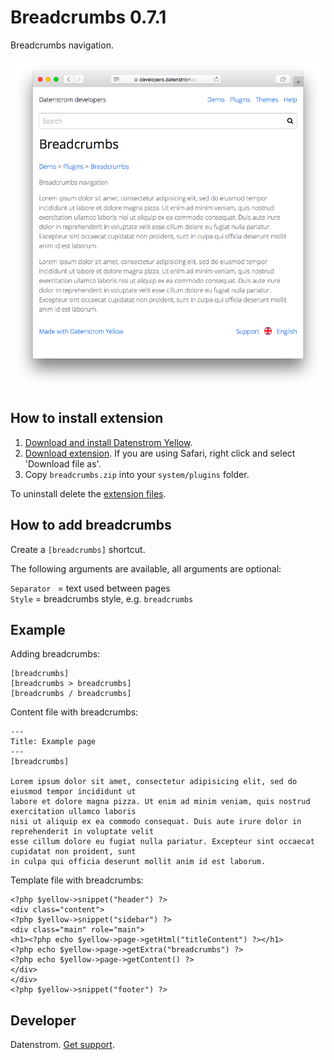Breadcrumbs 0.7.1
=================
Breadcrumbs navigation.

<p align="center"><img src="breadcrumbs-screenshot.png?raw=true" alt="Screenshot"></p>

## How to install extension

1. [Download and install Datenstrom Yellow](https://github.com/datenstrom/yellow/).
2. [Download extension](https://github.com/datenstrom/yellow-extensions/raw/master/zip/breadcrumbs.zip). If you are using Safari, right click and select 'Download file as'.
3. Copy `breadcrumbs.zip` into your `system/plugins` folder.

To uninstall delete the [extension files](update.ini).

## How to add breadcrumbs

Create a `[breadcrumbs]` shortcut. 

The following arguments are available, all arguments are optional:
 
`Separator ` = text used between pages  
`Style` = breadcrumbs style, e.g. `breadcrumbs`  
 
## Example

Adding breadcrumbs:

    [breadcrumbs]
    [breadcrumbs > breadcrumbs]
    [breadcrumbs / breadcrumbs]

Content file with breadcrumbs:

    ---
    Title: Example page
    ---
    [breadcrumbs]
        
    Lorem ipsum dolor sit amet, consectetur adipisicing elit, sed do eiusmod tempor incididunt ut 
    labore et dolore magna pizza. Ut enim ad minim veniam, quis nostrud exercitation ullamco laboris 
    nisi ut aliquip ex ea commodo consequat. Duis aute irure dolor in reprehenderit in voluptate velit 
    esse cillum dolore eu fugiat nulla pariatur. Excepteur sint occaecat cupidatat non proident, sunt 
    in culpa qui officia deserunt mollit anim id est laborum.

Template file with breadcrumbs:

    <?php $yellow->snippet("header") ?>
    <div class="content">
    <?php $yellow->snippet("sidebar") ?>
    <div class="main" role="main">
    <h1><?php echo $yellow->page->getHtml("titleContent") ?></h1>
    <?php echo $yellow->page->getExtra("breadcrumbs") ?>
    <?php echo $yellow->page->getContent() ?>
    </div>
    </div>
    <?php $yellow->snippet("footer") ?>

## Developer

Datenstrom. [Get support](https://developers.datenstrom.se/help/support).
